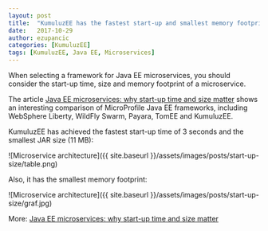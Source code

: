 ```yaml
---
layout: post
title:  "KumuluzEE has the fastest start-up and smallest memory footprint"
date:   2017-10-29
author: ezupancic
categories: [KumuluzEE]
tags: [KumuluzEE, Java EE, Microservices]
---
```


When selecting a framework for Java EE microservices, you should consider the start-up time, size and memory footprint of a microservice. 

The article [Java EE microservices: why start-up time and size matter]( https://www.linkedin.com/pulse/java-ee-microservices-why-start-up-time-size-matters-matjaz-b-juric/) shows an interesting comparison of MicroProfile Java EE frameworks, including WebSphere Liberty, WildFly Swarm, Payara, TomEE and KumuluzEE.

KumuluzEE has achieved the fastest start-up time of 3 seconds and the smallest JAR size (11 MB):

![Microservice architecture]({{ site.baseurl }}/assets/images/posts/start-up-size/table.png)

Also, it has the smallest memory footprint:

![Microservice architecture]({{ site.baseurl }}/assets/images/posts/start-up-size/graf.jpg)

More: [Java EE microservices: why start-up time and size matter]( https://www.linkedin.com/pulse/java-ee-microservices-why-start-up-time-size-matters-matjaz-b-juric/) 
